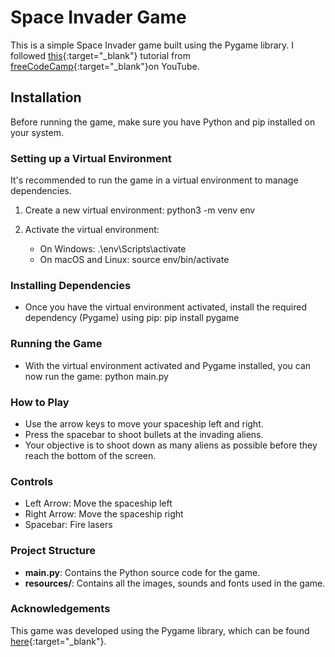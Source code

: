 # Space Invader Game

This is a simple Space Invader game built using the Pygame library. I followed [this](https://www.youtube.com/watch?v=FfWpgLFMI7w){:target="\_blank"} tutorial from [freeCodeCamp](https://www.freecodecamp.org/){:target="\_blank"}on YouTube.

## Installation

Before running the game, make sure you have Python and pip installed on your system.

### Setting up a Virtual Environment

It's recommended to run the game in a virtual environment to manage dependencies.

1. Create a new virtual environment:
   python3 -m venv env

2. Activate the virtual environment:
   - On Windows:
     .\env\Scripts\activate
   - On macOS and Linux:
     source env/bin/activate

### Installing Dependencies

- Once you have the virtual environment activated, install the required dependency (Pygame) using pip:
  pip install pygame

### Running the Game

- With the virtual environment activated and Pygame installed, you can now run the game:
  python main.py

### How to Play

- Use the arrow keys to move your spaceship left and right.
- Press the spacebar to shoot bullets at the invading aliens.
- Your objective is to shoot down as many aliens as possible before they reach the bottom of the screen.

### Controls

- Left Arrow: Move the spaceship left
- Right Arrow: Move the spaceship right
- Spacebar: Fire lasers

### Project Structure

- **main.py**: Contains the Python source code for the game.
- **resources/**: Contains all the images, sounds and fonts used in the game.

### Acknowledgements

This game was developed using the Pygame library, which can be found [here](https://www.pygame.org/){:target="\_blank"}.
